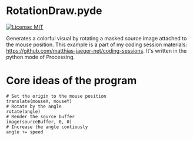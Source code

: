 # RotationDraw.pyde

[![License: MIT](https://img.shields.io/badge/License-MIT-yellow.svg)](https://opensource.org/licenses/MIT)

Generates a colorful visual by rotating a masked source image attached to the mouse position. This example is a part of my coding session materials: https://github.com/matthias-jaeger-net/coding-sessions. It's written in the python mode of Processing.

# Core ideas of the program
```
# Set the origin to the mouse position  
translate(mouseX, mouseY)
# Rotate by the angle
rotate(angle)
# Render the source buffer 
image(sourceBuffer, 0, 0)
# Increase the angle contiously
angle += speed

```
